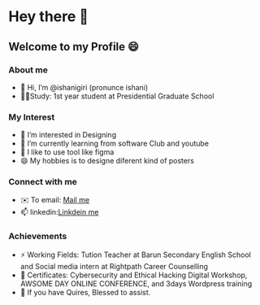 # Hey there 👋
## Welcome to my Profile 😄
### About me
- 👋 Hi, I’m @ishanigiri (pronunce ishani)
- 👨‍🏫Study: 1st year student at Presidential Graduate School
### My Interest
- 👀 I’m interested in Designing
- 🌱 I’m currently learning from software Club and youtube
- 💞️ I like to use tool like figma
- 😄 My hobbies is to designe diferent kind of posters
### Connect with me
- ✉️ To email: [Mail me](mailto:ishanigiri7@gmail.com) <br/>
- 📫 linkedin:[Linkdein me](https://www.linkedin.com/public-profile/settings?trk=d_flagship3_profile_self_view_public_profile/) <br/>
### Achievements
- ⚡ Working Fields: Tution Teacher at Barun Secondary English School and Social media intern at Rightpath Career Counselling
- 💼 Certificates: Cybersecurity and Ethical Hacking Digital Workshop, AWSOME DAY ONLINE CONFERENCE, and 3days Wordpress training
- 💬 If you have Quires, Blessed to assist.

<!---
ishanigiri/ishanigiri is a ✨ special ✨ repository because its `README.md` (this file) appears on your GitHub profile.
You can click the Preview link to take a look at your changes.
--->
